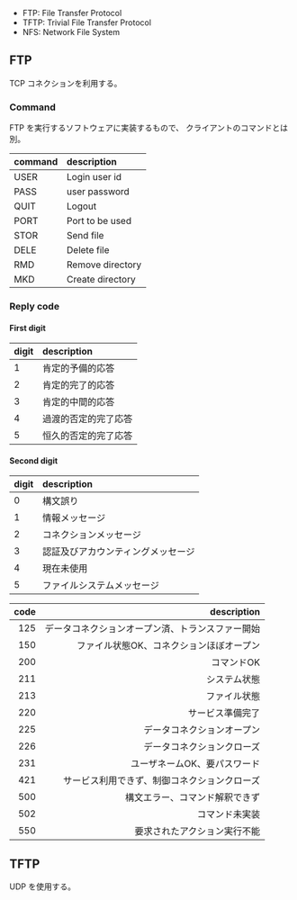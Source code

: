 * FTP: File Transfer Protocol
* TFTP: Trivial File Transfer Protocol
* NFS: Network File System

## FTP

TCP コネクションを利用する。

### Command

FTP を実行するソフトウェアに実装するもので、 クライアントのコマンドとは別。

| command | description |
|:--|:--|
| USER | Login user id |
| PASS | user password |
| QUIT | Logout |
| PORT | Port to be used |
| STOR | Send file |
| DELE | Delete file |
| RMD | Remove directory |
| MKD | Create directory |

### Reply code
#### First digit

| digit | description |
|:--|:--|
| 1 | 肯定的予備的応答 |
| 2 | 肯定的完了的応答 |
| 3 | 肯定的中間的応答 |
| 4 | 過渡的否定的完了応答 |
| 5 | 恒久的否定的完了応答|
  
#### Second digit

| digit | description |
|:--|:--|
| 0 | 構文誤り |
| 1 | 情報メッセージ |
| 2 | コネクションメッセージ |
| 3 | 認証及びアカウンティングメッセージ |
| 4 | 現在未使用 |
| 5 | ファイルシステムメッセージ |

| code | description |
|--:|--:|
| 125 | データコネクションオープン済、トランスファー開始 |
| 150 | ファイル状態OK、コネクションほぼオープン |
| 200 | コマンドOK |
| 211 | システム状態 |
| 213 | ファイル状態 |
| 220 | サービス準備完了 |
| 225 | データコネクションオープン |
| 226 | データコネクションクローズ |
| 231 | ユーザネームOK、要パスワード |
| 421 | サービス利用できず、制御コネクションクローズ |
| 500 | 構文エラー、コマンド解釈できず |
| 502 | コマンド未実装 |
| 550 | 要求されたアクション実行不能 |

## TFTP

UDP を使用する。
